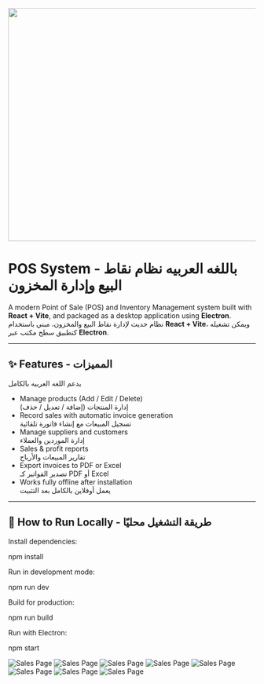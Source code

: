 <div align="center">
<img width="1200" height="475" alt="GHBanner" src="https://github.com/user-attachments/assets/0aa67016-6eaf-458a-adb2-6e31a0763ed6" />
</div>

# POS System - باللغه العربيه نظام نقاط البيع وإدارة المخزون

A modern Point of Sale (POS) and Inventory Management system built with **React + Vite**, and packaged as a desktop application using **Electron**.  
نظام حديث لإدارة نقاط البيع والمخزون، مبني باستخدام **React + Vite**، ويمكن تشغيله كتطبيق سطح مكتب عبر **Electron**.

---

## ✨ Features - المميزات
يدعم اللغه العربيه بالكامل 
- Manage products (Add / Edit / Delete)  
  إدارة المنتجات (إضافة / تعديل / حذف)  
- Record sales with automatic invoice generation  
  تسجيل المبيعات مع إنشاء فاتورة تلقائية  
- Manage suppliers and customers  
  إدارة الموردين والعملاء  
- Sales & profit reports  
  تقارير المبيعات والأرباح  
- Export invoices to PDF or Excel  
  تصدير الفواتير كـ PDF أو Excel  
- Works fully offline after installation  
  يعمل أوفلاين بالكامل بعد التثبيت  

---

## 🚀 How to Run Locally - طريقة التشغيل محليًا

Install dependencies:

npm install


Run in development mode:

npm run dev


Build for production:

npm run build


Run with Electron:

npm start


![Sales Page](https://github.com/user-attachments/assets/cbfc6380-6798-4ee4-aad0-11c58b8109e6)
![Sales Page](https://github.com/user-attachments/assets/2d374ddb-0fe4-4bc1-8d1c-a64a93697e17)
![Sales Page](https://github.com/user-attachments/assets/a8416161-62e5-43ef-b88c-c69ec08211e5)
![Sales Page](https://github.com/user-attachments/assets/3a57063a-cc64-496b-81f9-185e6f85af3b)
![Sales Page](https://github.com/user-attachments/assets/078b13b2-77d5-4aeb-85d6-56083ffc519e)
![Sales Page](https://github.com/user-attachments/assets/0dc64051-b513-4fe1-9949-bb9660720d84)
![Sales Page](https://github.com/user-attachments/assets/54acb584-8356-4d6c-a58f-20ed61d0865d)
![Sales Page](https://github.com/user-attachments/assets/c2382b77-b0bc-49de-957f-d0739dd5a482)

